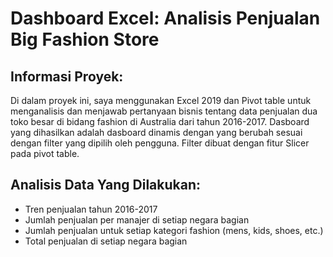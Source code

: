 # Dashboard Excel: Analisis Penjualan Big Fashion Store
## Informasi Proyek:
Di dalam proyek ini, saya menggunakan Excel 2019 dan Pivot table untuk menganalisis dan menjawab pertanyaan bisnis tentang data penjualan dua toko besar di bidang fashion di Australia dari tahun 2016-2017. Dasboard yang dihasilkan adalah dasboard dinamis dengan yang berubah sesuai dengan filter yang dipilih oleh pengguna. Filter dibuat dengan fitur Slicer pada pivot table.
## Analisis Data Yang Dilakukan:
- Tren penjualan tahun 2016-2017
- Jumlah penjualan per manajer di setiap negara bagian
- Jumlah penjualan untuk setiap kategori fashion (mens, kids, shoes, etc.)
- Total penjualan di setiap negara bagian
